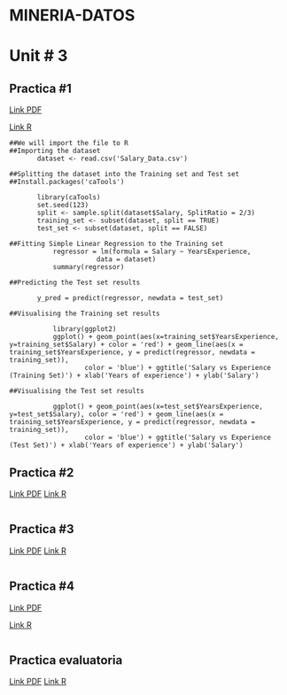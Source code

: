 # MINERIA-DATOS
 
# Unit # 3 

## Practica #1
[Link PDF](https://github.com/Aliciap26/MINERIA-DATOS/blob/Unit-3/Practices/_Pr%C3%A1ctica%201%20-%20Unidad%203.pdf)

[Link R](https://github.com/Aliciap26/MINERIA-DATOS/blob/Unit-3/Practices/practice%231)

 ~~~
 ##We will import the file to R
##Importing the dataset
        dataset <- read.csv('Salary_Data.csv')

##Splitting the dataset into the Training set and Test set
##Install.packages('caTools')

        library(caTools)
        set.seed(123)
        split <- sample.split(dataset$Salary, SplitRatio = 2/3)
        training_set <- subset(dataset, split == TRUE)
        test_set <- subset(dataset, split == FALSE)

##Fitting Simple Linear Regression to the Training set
            regressor = lm(formula = Salary ~ YearsExperience,
                       data = dataset)
            summary(regressor)

##Predicting the Test set results

        y_pred = predict(regressor, newdata = test_set)

##Visualising the Training set results

            library(ggplot2)
            ggplot() + geom_point(aes(x=training_set$YearsExperience, y=training_set$Salary) + color = 'red') + geom_line(aes(x = training_set$YearsExperience, y = predict(regressor, newdata = training_set)),
                    color = 'blue') + ggtitle('Salary vs Experience (Training Set)') + xlab('Years of experience') + ylab('Salary')

##Visualising the Test set results

            ggplot() + geom_point(aes(x=test_set$YearsExperience, y=test_set$Salary), color = 'red') + geom_line(aes(x = training_set$YearsExperience, y = predict(regressor, newdata = training_set)),
                    color = 'blue') + ggtitle('Salary vs Experience (Test Set)') + xlab('Years of experience') + ylab('Salary')
 ~~~
 ## Practica #2
[Link PDF](https://github.com/Aliciap26/MINERIA-DATOS/blob/Unit-3/Practices/Pr%C3%A1ctica-2-U3.pdf)
[Link R](   )
                    
~~~

~~~



## Practica #3
[Link PDF](https://github.com/Aliciap26/MINERIA-DATOS/blob/Unit-3/Practices/Pr%C3%A1ctica-2-U3.pdf)
[Link R](   )

~~~
~~~


## Practica #4
[Link PDF](   )

[Link R](   )
~~~ 

~~~

## Practica evaluatoria
[Link PDF](   )
[Link R](   )
~~~ 

~~~



